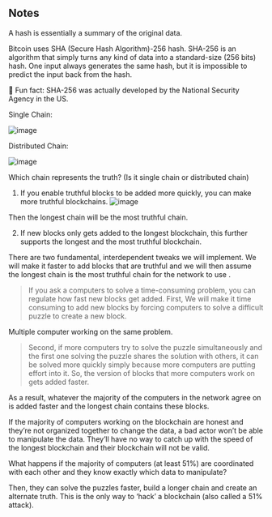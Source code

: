 ## Notes

A hash is essentially a summary of the original data.

Bitcoin uses SHA (Secure Hash Algorithm)-256 hash. SHA-256 is an algorithm that simply turns any kind of data into a standard-size (256 bits) hash. One input always generates the same hash, but it is impossible to predict the input back from the hash.

💅 Fun fact: SHA-256 was actually developed by the National Security Agency in the US.

Single Chain:

![image](https://github.com/Akash3121/Blockchain/assets/87650180/3a4d4bd4-faf3-41eb-876c-bbc2b29b17c8)

Distributed Chain:

![image](https://github.com/Akash3121/Blockchain/assets/87650180/6a9ef06b-0ead-473a-88bc-cf3dfe85f15a)

Which chain represents the truth? (Is it single chain or distributed chain)

1) If you enable truthful blocks to be added more quickly, you can make more truthful blockchains.
![image](https://github.com/Akash3121/Blockchain/assets/87650180/2ab9af38-803d-4ed9-be57-04c5ca52a579)

Then the longest chain will be the most truthful chain.

2) If new blocks only gets added to the longest blockchain, this further supports the longest and the most truthful blockchain.

There are two fundamental, interdependent tweaks we will implement. We will make it faster to add blocks that are truthful and we will then assume the longest chain is the most truthful chain for the network to use .

> If you ask a computers to solve a time-consuming problem, you can regulate how fast new blocks get added.
First, We will make it time consuming to add new blocks by forcing computers to solve a difficult puzzle to create a new block.

Multiple computer working on the same problem.

> Second, if more computers try to solve the puzzle simultaneously and the first one solving the puzzle shares the solution with others, it can be solved more quickly simply because more computers are putting effort into it. So, the version of blocks that more computers work on gets added faster.

As a result, whatever the majority of the computers in the network agree on is added faster and the longest chain contains these blocks.

If the majority of computers working on the blockchain are honest and they’re not organized together to change the data, a bad actor won’t be able to manipulate the data. They’ll have no way to catch up with the speed of the longest blockchain and their blockchain will not be valid.

What happens if the majority of computers (at least 51%) are coordinated with each other and they know exactly which data to manipulate? 

Then, they can solve the puzzles faster, build a longer chain and create an alternate truth. This is the only way to ‘hack’ a blockchain (also called a 51% attack).
